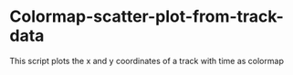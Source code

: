# Colormap-scatter-plot-from-track-data
This script plots the x and y coordinates of a track with time as colormap
